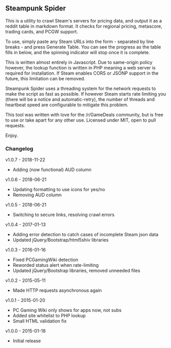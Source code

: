 ## Steampunk Spider ##

This is a utility to crawl Steam's servers for pricing data, and output it as a reddit table in markdown format.  It checks for regional pricing, metascore, trading cards, and PCGW support.

To use, simply paste any Steam URLs into the form - separated by line breaks - and press Generate Table.  You can see the progress as the table fills in below, and the spinning indicator will stop once it is complete.

This is written almost entirely in Javascript.  Due to same-origin policy however, the lookup function is written in PHP meaning a web server is required for installation.  If Steam enables CORS or JSONP support in the future, this limitation can be removed.

Steampunk Spider uses a threading system for the network requests to make the script as fast as possible.  If however Steam starts rate limiting you (there will be a notice and automatic-retry), the number of threads and heartbeat speed are configurable to mitigate this problem.

This tool was written with love for the /r/GameDeals community, but is free to use or take apart for any other use.  Licensed under MIT, open to pull requests.

Enjoy.

### Changelog ###

v1.0.7 - 2018-11-22
* Adding (now functional) AUD column

v1.0.6 - 2018-06-21
* Updating formatting to use icons for yes/no
* Removing AUD column

v1.0.5 - 2018-06-21
* Switching to secure links, resolving crawl errors

v1.0.4 - 2017-01-13
* Adding error detection to catch cases of incomplete Steam json data
* Updated jQuery/Bootstrap/html5shiv libraries

v1.0.3 - 2016-01-16
* Fixed PCGamingWiki detection
* Reworded status alert when rate-limiting
* Updated jQuery/Bootstrap libraries, removed unneeded files

v1.0.2 - 2015-05-11
* Made HTTP requests asynchronous again

v1.0.1 - 2015-01-20
* PC Gaming Wiki only shows for apps now, not subs
* Added site whitelist to PHP lookup
* Small HTML validation fix

v1.0.0 - 2015-01-18
* Initial release
